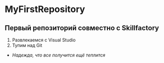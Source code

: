 # MyFirstRepository
## Первый репозиторий совместно с Skillfactory
1. Развлекаемся с Visual Studio
2. Тупим над Git
* *Надежда, что все получится ещё теплится*
